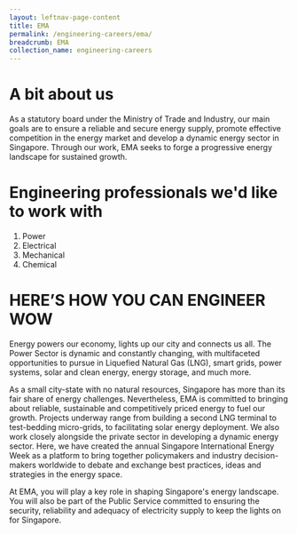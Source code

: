 ```yaml
---
layout: leftnav-page-content
title: EMA
permalink: /engineering-careers/ema/
breadcrumb: EMA
collection_name: engineering-careers
---
```

# A bit about us

As a statutory board under the Ministry of Trade and Industry, our main goals are to ensure a reliable and secure energy supply, promote effective competition in the energy market and develop a dynamic energy sector in Singapore. Through our work, EMA seeks to forge a progressive energy landscape for sustained growth.


# Engineering professionals we'd like to work with

1.	Power 
2.	Electrical
3.	Mechanical
4. Chemical


# HERE’S HOW YOU CAN ENGINEER WOW

Energy powers our economy, lights up our city and connects us all. The Power Sector is dynamic and constantly changing, with multifaceted opportunities to pursue in Liquefied Natural Gas (LNG), smart grids, power systems, solar and clean energy, energy storage, and much more.

As a small city-state with no natural resources, Singapore has more than its fair share of energy challenges. Nevertheless, EMA is committed to bringing about reliable, sustainable and competitively priced energy to fuel our growth. Projects underway range from building a second LNG terminal to test-bedding micro-grids, to facilitating solar energy deployment. We also work closely alongside the private sector in developing a dynamic energy sector. Here, we have created the annual Singapore International Energy Week as a platform to bring together policymakers and industry decision-makers worldwide to debate and exchange best practices, ideas and strategies in the energy space.

At EMA, you will play a key role in shaping Singapore's energy landscape. You will also be part of the Public Service committed to ensuring the security, reliability and adequacy of electricity supply to keep the lights on for Singapore. 
